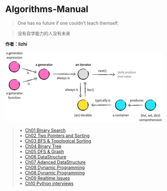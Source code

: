 # Algorithms-Manual

> One has no future if one couldn't teach themself.

> 没有自学能力的人没有未来

**作者：lizhi**

![](images/iter-relationships.gif)

> - [Ch01 Binary Search](Ch01_Binary_Search.ipynb)
> - [Ch02 Two Pointers and Sorting](Ch02_Two_Pointers_and_Sorting.ipynb)
> - [Ch03 BFS & Topological Sorting](Ch03_BFS&Topological_Sorting.ipynb)
> - [Ch04 Binary Tree](Ch04_Binary_Tree.ipynb)
> - [Ch05 DFS & Graph](Ch05_DFS&Graph.ipynb)
> - [Ch06 DataStructure](Ch06_DataStructure.ipynb)
> - [Ch07 Adanced DataStructure](Ch07_Adanced_DataStructure.ipynb)
> - [Ch08 Dynamic Programming](Ch08_Dynamic_Programming.ipynb)
> - [Ch08 Dynamic Programming](Ch08_Dynamic_Programming.ipynb)
> - [Ch09 Realtime Issues](Ch09_Realtime_Issues.ipynb)
> - [Ch10 Python interviews](Ch10_Python_interviews.ipynb)